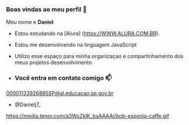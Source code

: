 ### Boas vindas ao meu perfil 💚

Meu nome e **Daniel**

- Estou estudando na [Alura] (https://WWW.ALURA.COM.BR).
- Estou me desenvolvendo na linguagem JavaScript
- Utilizo esse espaço para minha organizaçao e compartinhamento dos meus projetos desenvolvimento

- ### Você entra em contato comigo 📫
  
 00001133926885SP@al.educacao.sp.gov.br 

 - @Danielj7_

   

https://media.tenor.com/a3WsZklK_bsAAAAi/bob-esponja-caffe.gif
